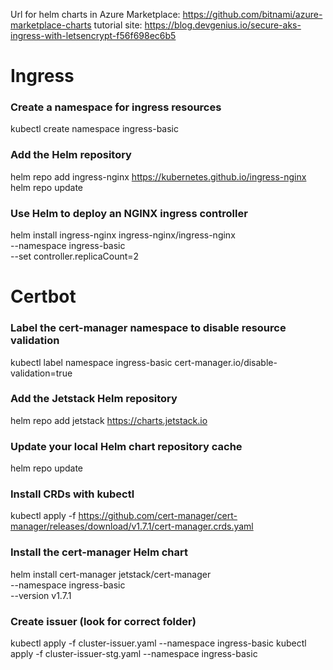 Url for helm charts in Azure Marketplace: https://github.com/bitnami/azure-marketplace-charts
tutorial site: https://blog.devgenius.io/secure-aks-ingress-with-letsencrypt-f56f698ec6b5

# Ingress

### Create a namespace for ingress resources

kubectl create namespace ingress-basic

### Add the Helm repository

helm repo add ingress-nginx https://kubernetes.github.io/ingress-nginx
helm repo update

### Use Helm to deploy an NGINX ingress controller

helm install ingress-nginx ingress-nginx/ingress-nginx \
 --namespace ingress-basic \
 --set controller.replicaCount=2

# Certbot

### Label the cert-manager namespace to disable resource validation

kubectl label namespace ingress-basic cert-manager.io/disable-validation=true

### Add the Jetstack Helm repository

helm repo add jetstack https://charts.jetstack.io

### Update your local Helm chart repository cache

helm repo update

### Install CRDs with kubectl

kubectl apply -f https://github.com/cert-manager/cert-manager/releases/download/v1.7.1/cert-manager.crds.yaml

### Install the cert-manager Helm chart

helm install cert-manager jetstack/cert-manager \
 --namespace ingress-basic \
 --version v1.7.1

### Create issuer (look for correct folder)

kubectl apply -f cluster-issuer.yaml --namespace ingress-basic
kubectl apply -f cluster-issuer-stg.yaml --namespace ingress-basic
